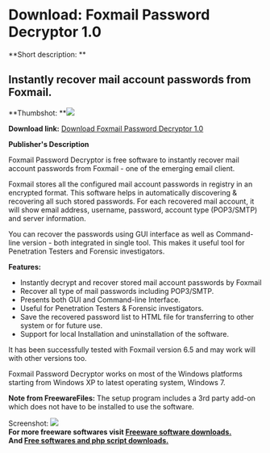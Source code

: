 # Download: Foxmail Password Decryptor 1.0

**Short description: **

## Instantly recover mail account passwords from Foxmail.

  
**Thumbshot: **![](http://www.freewarefiles.com/screenshot/foxmailpswddcptr_md.jpg)   
  
**Download link:** [Download Foxmail Password Decryptor 1.0](http://freesoftwares.boysofts.com/Foxmail-Password-Decryptor_program_69625.html)  
  

**Publisher's Description**  
  

Foxmail Password Decryptor is free software to instantly recover mail account
passwords from Foxmail - one of the emerging email client.

Foxmail stores all the configured mail account passwords in registry in an
encrypted format. This software helps in automatically discovering &
recovering all such stored passwords. For each recovered mail account, it will
show email address, username, password, account type (POP3/SMTP) and server
information.

You can recover the passwords using GUI interface as well as Command-line
version - both integrated in single tool. This makes it useful tool for
Penetration Testers and Forensic investigators.

**Features:**

  * Instantly decrypt and recover stored mail account passwords by Foxmail 
  * Recover all type of mail passwords including POP3/SMTP. 
  * Presents both GUI and Command-line Interface. 
  * Useful for Penetration Testers & Forensic investigators. 
  * Save the recovered password list to HTML file for transferring to other system or for future use. 
  * Support for local Installation and uninstallation of the software. 

It has been successfully tested with Foxmail version 6.5 and may work will
with other versions too.

Foxmail Password Decryptor works on most of the Windows platforms starting
from Windows XP to latest operating system, Windows 7.

**Note from FreewareFiles:** The setup program includes a 3rd party add-on which does not have to be installed to use the software.

  
  
Screenshot: ![](http://www.freewarefiles.com/screenshot/foxmailpswddcptr.jpg)  
**For more freeware softwares visit [Freeware software downloads.](http://freesoftwares.boysofts.com/)**   
**And [Free softwares and php script downloads.](http://www.boysofts.com/)**

